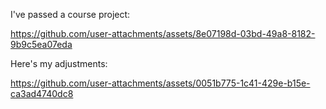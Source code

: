 I've passed a course project: 

https://github.com/user-attachments/assets/8e07198d-03bd-49a8-8182-9b9c5ea07eda

Here's my adjustments:


https://github.com/user-attachments/assets/0051b775-1c41-429e-b15e-ca3ad4740dc8

